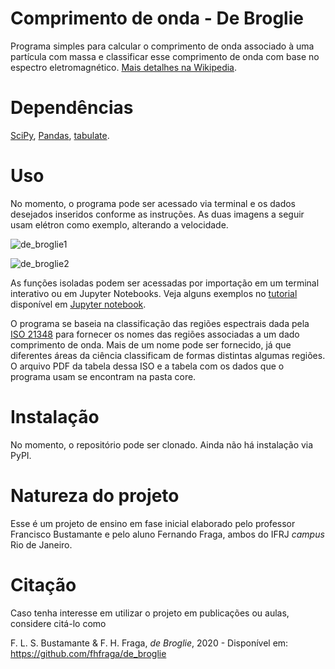 # Comprimento de onda - De Broglie

Programa simples para calcular o comprimento de onda associado à uma partícula
com massa e classificar esse comprimento de onda com base no espectro
eletromagnético. [Mais detalhes na Wikipedia](https://en.wikipedia.org/wiki/Matter_wave).

# Dependências

[SciPy](https://www.scipy.org/), [Pandas](https://pandas.pydata.org/),
[tabulate](https://github.com/astanin/python-tabulate).

# Uso

No momento, o programa pode ser acessado via terminal e os dados desejados
inseridos conforme as instruções. As duas imagens a seguir usam elétron como
exemplo, alterando a velocidade.

![de_broglie1](images/exemplo01.png)

![de_broglie2](images/exemplo02.png)

As funções isoladas podem ser acessadas
por importação em um terminal interativo ou em Jupyter Notebooks. Veja alguns exemplos no [tutorial](https://github.com/fhfraga/de_broglie/blob/master/tutorial.ipynb) disponível em [Jupyter notebook](https://jupyter.org/).

O programa se baseia na classificação das regiões espectrais dada pela
[ISO 21348](https://www.iso.org/standard/39911.html) para fornecer os nomes das
regiões associadas a um dado comprimento de onda. Mais de um nome pode ser
fornecido, já que diferentes áreas da ciência classificam de formas distintas
algumas regiões. O arquivo PDF da tabela dessa ISO e a tabela com os dados
que o programa usam se encontram na pasta core.

# Instalação

No momento, o repositório pode ser clonado. Ainda não há instalação via PyPI.

# Natureza do projeto

Esse é um projeto de ensino em fase inicial elaborado pelo professor Francisco
Bustamante e pelo aluno Fernando Fraga, ambos do IFRJ *campus* Rio de Janeiro.

# Citação

Caso tenha interesse em utilizar o projeto em publicações ou aulas, considere
citá-lo como

F. L. S. Bustamante & F. H. Fraga, *de Broglie*, 2020 - Disponível em:
https://github.com/fhfraga/de_broglie